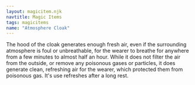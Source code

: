 ```yaml
---
layout: magicitem.njk
navtitle: Magic Items
tags: magicitems
name: "Atmosphere Cloak"
---
```

The hood of the cloak generates enough fresh air, even if the surrounding atmosphere is foul or unbreathable, for the wearer to breathe for anywhere from a few minutes to almost half an hour. While it does not filter the air from the outside, or remove any poisonous gases or particles, it does generate clean, refreshing air for the wearer, which protected them from poisonous gas. It's use refreshes after a long rest.